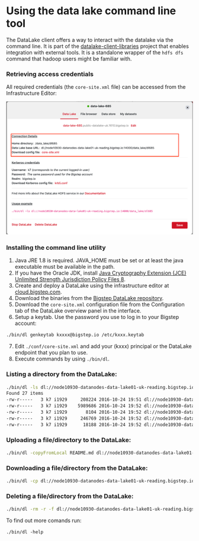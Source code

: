 # Using the data lake command line tool

The DataLake client offers a way to interact with the datalake via the command line. It is part of the [datalake-client-libraries](https://github.com/bigstepinc/datalake-client-libraries) project that enables integration with external tools.
It is a standalone wrapper of the `hdfs dfs` command that hadoop users might be familiar with.

### Retrieving access credentials

All required credentials (the `core-site.xml` file) can be accessed from the Infrastructure Editor:

![](/assets/guides/using_the_datalake_command_line_tool.png)

### Installing the command line utility

1. Java JRE 1.8 is required. JAVA_HOME must be set or at least the java executable must be available in the path.
2. If you have the Oracle JDK, install [Java Cryptography Extension (JCE) Unlimited Strength Jurisdiction Policy Files 8](http://www.oracle.com/technetwork/java/javase/downloads/jce8-download-2133166.html).
3. Create and deploy a DataLake using the infrastructure editor at [cloud.bigstep.com](https://cloud.bigstep.com).
4. Download the binaries from the [Bigstep DataLake repository](http://repo.bigstepcloud.com/bigstep/datalake/).
5. Download the `core-site.xml` configuration file from the Configuration tab of the DataLake overview panel in the interface.
6. Setup a keytab. Use the password you use to log in to your Bigstep account:
```bash
./bin/dl genkeytab kxxxx@bigstep.io /etc/kxxx.keytab
```
7. Edit `./conf/core-site.xml` and add your (kxxx) principal or the DataLake endpoint that you plan to use.
8. Execute commands by using `./bin/dl`.

### Listing a directory from the DataLake:

```bash
./bin/dl -ls dl://node10930-datanodes-data-lake01-uk-reading.bigstep.io:14000/data_lake/dlxxxx/baseballdatabank-master/core
Found 27 items
-rw-r-----   3 k7 i1929     208224 2016-10-24 19:51 dl://node10930-datanodes-data-lake01-uk-reading.bigstep.io:14000/data_lake/dl267/baseballdatabank-master/core/AllstarFull.csv
-rw-r-----   3 k7 i1929    5989686 2016-10-24 19:52 dl://node10930-datanodes-data-lake01-uk-reading.bigstep.io:14000/data_lake/dl267/baseballdatabank-master/core/Appearances.csv
-rw-r-----   3 k7 i1929       8104 2016-10-24 19:52 dl://node10930-datanodes-data-lake01-uk-reading.bigstep.io:14000/data_lake/dl267/baseballdatabank-master/core/AwardsManagers.csv
-rw-r-----   3 k7 i1929     246769 2016-10-24 19:52 dl://node10930-datanodes-data-lake01-uk-reading.bigstep.io:14000/data_lake/dl267/baseballdatabank-master/core/AwardsPlayers.csv
-rw-r-----   3 k7 i1929      18188 2016-10-24 19:52 dl://node10930-datanodes-data-lake01-uk-reading.bigstep.io:14000/data_lake/dl267/baseballdatabank-master/core/AwardsShareManagers.csv
```

### Uploading a file/directory to the DataLake:

```bash
./bin/dl -copyFromLocal README.md dl://node10930-datanodes-data-lake01-uk-reading.bigstep.io:14000/data_lake/dlxxx/
```

### Downloading a file/directory from the DataLake:

```bash
./bin/dl -cp dl://node10930-datanodes-data-lake01-uk-reading.bigstep.io:14000/data_lake/dl267/README.md /tmp
```

### Deleting a file/directory from the DataLake:

```bash
./bin/dl -rm -r -f dl://node10930-datanodes-data-lake01-uk-reading.bigstep.io:14000/data_lake/dl267/README.md 
```

To find out more comands run:

```
./bin/dl -help
```